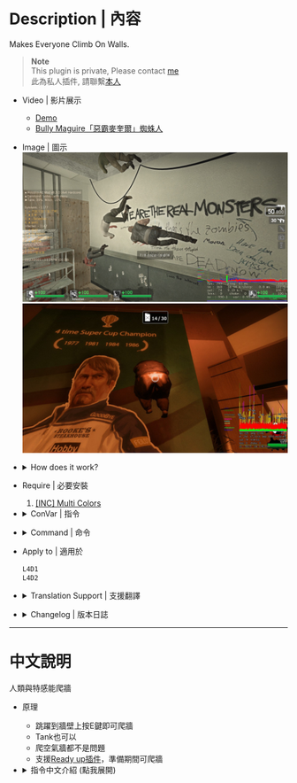 # Description | 內容
Makes Everyone Climb On Walls.

> __Note__ <br/>
This plugin is private, Please contact [me](https://github.com/fbef0102/Game-Private_Plugin#私人插件列表-private-plugins-list)<br/>
此為私人插件, 請聯繫[本人](https://github.com/fbef0102/Game-Private_Plugin#私人插件列表-private-plugins-list)

* Video | 影片展示
  * [Demo](https://youtu.be/MPtEzoKdJXc)
  * [Bully Maguire「惡霸麥奎爾」蜘蛛人](https://www.youtube.com/shorts/qJetU6lAGzM)

* Image | 圖示
	<br/>![l4d_climb_1](image/l4d_climb_1.jpg)
	<br/>![l4d_climb_2](image/l4d_climb_2.jpg)

* <details><summary>How does it work?</summary>

	* Press Jump+E to climb the wall
	* Support [Ready up](/L4D_插件/Server_伺服器/readyup), climb the wall during readyup only
</details>

* Require | 必要安裝
	1. [[INC] Multi Colors](https://github.com/fbef0102/L4D1_2-Plugins/releases/tag/Multi-Colors)

* <details><summary>ConVar | 指令</summary>

	* cfg/sourcemod/l4d_climb.cfg
		```php
		// Enable Mode: 0=Off,  1=Coop/Realism Only, 2=All Game Modes
		l4d_climb_enable "2"

		// Enable Mode: 0=None, 1=Both Teams, 2=Survivors Team Only, 3=Infected Team Only
		l4d_climb_team "1"

		// Limit Of Messages Shown Per Round (0=Disable Message)
		l4d_climb_msg "2"

		// Players with these flags have access to climb the wall (Empty = Everyone, -1: Nobody)
		l4d_climb_flag ""

		// Smoker Enable Mode: 0=Off, 1=On
		l4d_climb_smoker "1"

		// Boomer Enable Mode: 0=Off, 1=On
		l4d_climb_boomer "1"

		// Hunter Enable Mode: 0=Off, 1=On
		l4d_climb_hunter "1"

		// Spitter Enable Mode: 0=Off, 1=On
		l4d_climb_spitter "1"

		// Jockey Enable Mode: 0=Off, 1=On
		l4d_climb_jockey "1"

		// Charger Enable Mode: 0=Off, 1=On
		l4d_climb_charger "1"

		// Tank Enable Mode: 0=Off, 1=On
		l4d_climb_tank "1"

		// Speed Applied When Climbing
		l4d_climb_speed "80"

		// Speed x multiplier Applied For Smokers
		l4d_climb_speed_smoker_multiplier "2.1"

		// Speed x multiplier Applied For Boomers
		l4d_climb_speed_boomer_multiplier "1.8"

		// Speed x multiplier Applied For Hunters
		l4d_climb_speed_hunter_multiplier "2.4"

		// Speed x multiplier Applied For Spitters
		l4d_climb_speed_spitter_multiplier "2.0"

		// Speed x multiplier Applied For Jockeys
		l4d_climb_speed_jockey_multiplier "2.4"

		// Speed x multiplier Applied For Chargers
		l4d_climb_speed_charger_multiplier "2.5"

		// Speed x multiplier Applied For Tanks
		l4d_climb_speed_tank_multiplier "1.5"

		// Speed x multiplier Applied For Survivors
		l4d_climb_speed_survivor_multiplier "1.0"
		```
</details>

* <details><summary>Command | 命令</summary>
	
	None
</details>

* Apply to | 適用於
	```
	L4D1
	L4D2
	```

* <details><summary>Translation Support | 支援翻譯</summary>

	```
	English
	繁體中文
	简体中文
	```
</details>

* <details><summary>Changelog | 版本日誌</summary>

	* v1.3h (2023-7-19)
      * Add a convar
		```php
		// Players with these flags have access to climb the wall (Empty = Everyone, -1: Nobody)
		l4d_climb_flag ""
		```

	* v1.2h (2023-6-30)
      * Safely create entity and Safely remove entity

	* v1.1h (2023-6-9)
      * Fixed bots stuck on wall if change team while climing

	* v1.0h
      * Translation Support
      * Modify cvars
      * Support [Ready up plugin](https://github.com/fbef0102/Game-Private_Plugin/tree/main/Plugin_%E6%8F%92%E4%BB%B6/Server_%E4%BC%BA%E6%9C%8D%E5%99%A8/readyup), allow to climb wall during ready-up

	* v1.05
      * [Shadowysn's fork](https://forums.alliedmods.net/showpost.php?p=2681114&postcount=99)

	* v1.02
      * [cravenge's fork](https://forums.alliedmods.net/showpost.php?p=2424617&postcount=92)
      * [Original Plugin by panxiaohai](https://forums.alliedmods.net/showthread.php?t=161280)
</details>

- - - -
# 中文說明
人類與特感能爬牆

* 原理
	* 跳躍到牆壁上按E鍵即可爬牆
	* Tank也可以
	* 爬空氣牆都不是問題
	* 支援[Ready up插件](/L4D_插件/Server_伺服器/readyup)，準備期間可爬牆

* <details><summary>指令中文介紹 (點我展開)</summary>

	* cfg/sourcemod/l4d_climb.cfg
		```php
		// 什麼模式下啟動此插件: 0=都關閉,  1=只限戰役/寫實, 2=所有模式
		l4d_climb_enable "2"

		// 誰可以爬牆: 0=沒有人, 1=特感與人類, 2=人類, 3=特感
		l4d_climb_team "1"

		// 每回合顯示的提示次數 (0=關閉提示)
		l4d_climb_msg "2"

		// 擁有這些權限的玩家可以爬牆 (留白 = 任何人都能爬牆, -1: 無人能爬牆)
		l4d_climb_flag ""

		// Smoker 能否爬牆?: 0=不可以, 1=可以
		l4d_climb_smoker "1"

		// Boomer 能否爬牆?: 0=不可以, 1=可以
		l4d_climb_boomer "1"

		// Hunter 能否爬牆?: 0=不可以, 1=可以
		l4d_climb_hunter "1"

		// Spitter 能否爬牆?: 0=不可以, 1=可以
		l4d_climb_spitter "1"

		// Jockey 能否爬牆?: 0=不可以, 1=可以
		l4d_climb_jockey "1"

		// Charger 能否爬牆?: 0=不可以, 1=可以
		l4d_climb_charger "1"

		// Tank 能否爬牆?: 0=不可以, 1=可以
		l4d_climb_tank "1"

		// 爬牆的速度
		l4d_climb_speed "80"

		// Smokers 的爬牆速度倍率
		l4d_climb_speed_smoker_multiplier "2.1"

		// Boomers 的爬牆速度倍率
		l4d_climb_speed_boomer_multiplier "1.8"

		// Hunters 的爬牆速度倍率
		l4d_climb_speed_hunter_multiplier "2.4"

		// Spitters 的爬牆速度倍率
		l4d_climb_speed_spitter_multiplier "2.0"

		// Jockeys 的爬牆速度倍率
		l4d_climb_speed_jockey_multiplier "2.4"

		// Chargers 的爬牆速度倍率
		l4d_climb_speed_charger_multiplier "2.5"

		// Tanks 的爬牆速度倍率
		l4d_climb_speed_tank_multiplier "1.5"

		// 人類 的爬牆速度倍率
		l4d_climb_speed_survivor_multiplier "1.0"
		```
</details>


